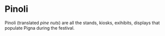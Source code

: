 # Pinoli

Pinoli (translated _pine nuts_) are all the stands, kiosks, exihibits, displays that populate Pigna during the festival.